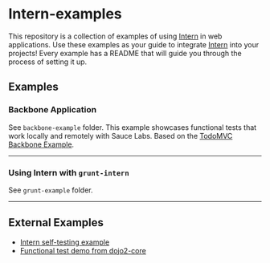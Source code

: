 # Intern-examples

This repository is a collection of examples of using [Intern](https://github.com/theintern/intern) in web applications.
Use these examples as your guide to integrate [Intern](https://github.com/theintern/intern) into your projects!
Every example has a README that will guide you through the process of setting it up.

## Examples

### Backbone Application

See `backbone-example` folder. This example showcases functional tests that work
locally and remotely with Sauce Labs.
Based on the [TodoMVC Backbone Example](http://todomvc.com/architecture-examples/backbone/).

----

### Using Intern with `grunt-intern`

See `grunt-example` folder.

----

## External Examples

* [Intern self-testing example](https://github.com/theintern/intern/tree/master/test)
* [Functional test demo from dojo2-core](https://github.com/csnover/dojo2-core/tree/master/test/functional)
